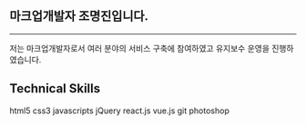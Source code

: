 ## 마크업개발자 조명진입니다.
-----------------------------------
저는 마크업개발자로서 여러 분야의 서비스 구축에 참여하였고 유지보수 운영을 진행하였습니다.
<!--
**lexy-cho/lexy-cho** is a ✨ _special_ ✨ repository because its `README.md` (this file) appears on your GitHub profile.

Here are some ideas to get you started:

- 🔭 I’m currently working on ...
- 🌱 I’m currently learning ...
- 👯 I’m looking to collaborate on ...
- 🤔 I’m looking for help with ...
- 💬 Ask me about ...
- 📫 How to reach me: ...
- 😄 Pronouns: ...
- ⚡ Fun fact: ...
-->
## Technical Skills
html5 css3 javascripts jQuery react.js vue.js
git photoshop
